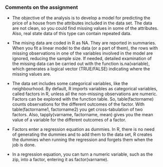 ### Comments on the assignment

* The objective of the analysis is to develop a model for predicting the price of a house from the attributes included in the data set. The data are not clean, so you could find missing values in some of the attributes. Also, real state data of this type can contain repeated data.

* The mising data are coded in R as NA. They are reported in summaries. When you fit a linear model to the data (or a part of them), the rows with missing observations in one of the variables involved in the model are ignored, reducing the sample size. If needed, detailed examination of the missing data can be carried out with the function is.na(variable), which generates a logical vector (TRUE/FALSE) indicating where the missing values are. 

* The data set includes some categorical variables, like the neighbourhood. By default, R imports variables as categorical variables, called factors in R, unless all the non-missing observations are numeric. Factors can be explored with the function table. So, table(factorname) counts observations for the different outcomes of the factor. With table(factorname1, factorname2) you get cross-tabulation of two factors. Also, tapply(varname, factorname, mean) gives you the mean value of a variable for the different outcomes of a factor.

* Factors enter a regression equation as dummies. In R, there is no need of generating the dummies and to add them to the data set, R creates the dummies when running the regression and forgets them when the job is done.

* In a regression equation, you can turn a numeric variable, such as the zip, into a factor, entering it as factor(varname). 
